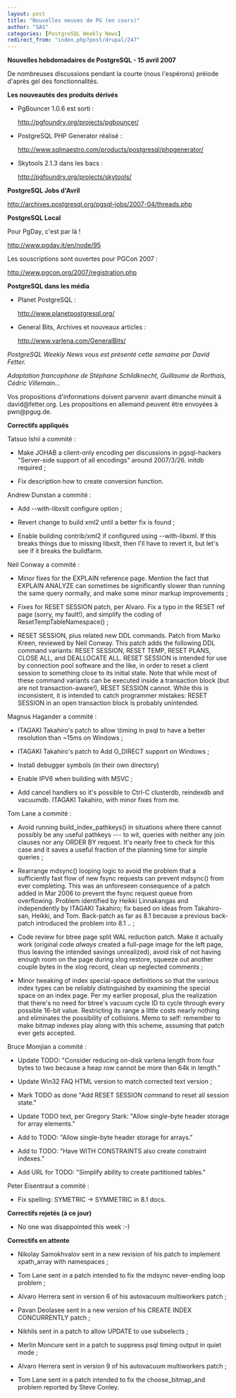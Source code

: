 ```yaml
---
layout: post
title: "Nouvelles neuves de PG (en cours)"
author: "SAS"
categories: [PostgreSQL Weekly News]
redirect_from: "index.php?post/drupal/247"
---
```



<p><strong>Nouvelles hebdomadaires de PostgreSQL - 15 avril 2007</strong></p>

<p>

De nombreuses discussions pendant la courte (nous l'espérons) préiode d'après gel des fonctionnalités. </p>

<!--more-->


<p><strong>Les nouveautés des produits dérivés</strong></p>

<ul>

<li>

PgBouncer 1.0.6 est sorti&nbsp;:

<a target="_blank" href="http://pgfoundry.org/projects/pgbouncer/">http://pgfoundry.org/projects/pgbouncer/</a>

</li>

<li>

PostgreSQL PHP Generator réalisé&nbsp;:

<a target="_blank" href="http://www.sqlmaestro.com/products/postgresql/phpgenerator/">http://www.sqlmaestro.com/products/postgresql/phpgenerator/</a>

</li>

<li>

Skytools 2.1.3 dans les bacs&nbsp;:

<a target="_blank" href="http://pgfoundry.org/projects/skytools/">http://pgfoundry.org/projects/skytools/</a>

</li>

</ul>

<p><strong>PostgreSQL Jobs d'Avril</strong></p>

<p>

<a target="_blank" href="http://archives.postgresql.org/pgsql-jobs/2007-04/threads.php">http://archives.postgresql.org/pgsql-jobs/2007-04/threads.php</a>

</p>

<p><strong>PostgreSQL Local</strong></p>

<p>

Pour PgDay, c'est par là&nbsp;!

<a target="_blank" href="http://www.pgday.it/en/node/95">http://www.pgday.it/en/node/95</a>

</p>

<p>

Les souscriptions sont ouvertes pour PGCon 2007&nbsp;:

<a target="_blank" href="http://www.pgcon.org/2007/registration.php">http://www.pgcon.org/2007/registration.php</a>

</p>

<p><strong>PostgreSQL dans les média</strong></p>

<ul>

<li>

Planet PostgreSQL&nbsp;:

<a target="_blank" href="http://www.planetpostgresql.org/">http://www.planetpostgresql.org/</a>

</li>

<li>

General Bits, Archives et nouveaux articles&nbsp;:

<a target="_blank" href="http://www.varlena.com/GeneralBits/">http://www.varlena.com/GeneralBits/</a>

</li>

</ul>

<p><em>

PostgreSQL Weekly News vous est présenté cette semaine par David Fetter.

Adaptation francophone de Stéphane Schildknecht, Guillaume de Rorthais, Cédric Villemain...

</em></p>

<p>Vos propositions d'informations doivent parvenir avant dimanche minuit à david@fetter.org. Les propositions en allemand peuvent être envoyées à pwn@pgug.de.</p>

<p><strong>Correctifs appliqués</strong></p>

<p>Tatsuo Ishii a commité&nbsp;:</p>

<ul>

<li>

Make JOHAB a client-only encoding per discussions in pgsql-hackers "Server-side support of all encodings" around 2007/3/26. initdb required&nbsp;;</li>

<li>

Fix description how to create conversion function.</li>

</ul>

<p>Andrew Dunstan a commité&nbsp;:</p>

<ul>

<li>

Add --with-libxslt configure option&nbsp;;</li>

<li>

Revert change to build xml2 until a better fix is found&nbsp;;</li>

<li>

Enable building contrib/xml2 if configured using --with-libxml. If this breaks things due to missing libxslt, then I'll have to revert it, but let's see if it breaks the buildfarm.</li>

</ul>

<p>Neil Conway a commité&nbsp;:</p>

<ul>

<li>

Minor fixes for the EXPLAIN reference page. Mention the fact that EXPLAIN ANALYZE can sometimes be significantly slower than running the same query normally, and make some minor markup improvements&nbsp;;</li>

<li>

Fixes for RESET SESSION patch, per Alvaro. Fix a typo in the RESET ref page (sorry, my fault!), and simplify the coding of ResetTempTableNamespace()&nbsp;;</li>

<li>

RESET SESSION, plus related new DDL commands. Patch from Marko Kreen, reviewed by Neil Conway. This patch adds the following DDL command variants: RESET SESSION, RESET TEMP, RESET PLANS, CLOSE ALL, and DEALLOCATE ALL. RESET SESSION is intended for use by connection pool software and the like, in order to reset a client session to something close to its initial state. Note that while most of these command variants can be executed inside a transaction block (but are not transaction-aware!), RESET SESSION cannot. While this is inconsistent, it is intended to catch programmer mistakes: RESET SESSION in an open transaction block is probably unintended.</li>

</ul>

<p>Magnus Hagander a commité&nbsp;:</p>

<ul>

<li>

ITAGAKI Takahiro's patch to allow \timing in psql to have a better resolution than ~15ms on Windows&nbsp;;</li>

<li>

ITAGAKI Takahiro's patch to Add O_DIRECT support on Windows&nbsp;;</li>

<li>

Install debugger symbols (in their own directory) </li>

<li>

Enable IPV6 when building with MSVC&nbsp;;</li>

<li>

Add cancel handlers so it's possible to Ctrl-C clusterdb, reindexdb and vacuumdb. ITAGAKI Takahiro, with minor fixes from me.</li>

</ul>

<p>Tom Lane a commité&nbsp;:</p>

<ul>

<li>

Avoid running build_index_pathkeys() in situations where there cannot possibly be any useful pathkeys --- to wit, queries with neither any join clauses nor any ORDER BY request. It's nearly free to check for this case and it saves a useful fraction of the planning time for simple queries&nbsp;;</li>

<li>

Rearrange mdsync() looping logic to avoid the problem that a sufficiently fast flow of new fsync requests can prevent mdsync() from ever completing. This was an unforeseen consequence of a patch added in Mar 2006 to prevent the fsync request queue from overflowing. Problem identified by Heikki Linnakangas and independently by ITAGAKI Takahiro; fix based on ideas from Takahiro-san, Heikki, and Tom. Back-patch as far as 8.1 because a previous back-patch introduced the problem into 8.1 ..&nbsp;;</li>

<li>

Code review for btree page split WAL reduction patch. Make it actually work (original code *always* created a full-page image for the left page, thus leaving the intended savings unrealized), avoid risk of not having enough room on the page during xlog restore, squeeze out another couple bytes in the xlog record, clean up neglected comments&nbsp;;</li>

<li>

Minor tweaking of index special-space definitions so that the various index types can be reliably distinguished by examining the special space on an index page. Per my earlier proposal, plus the realization that there's no need for btree's vacuum cycle ID to cycle through every possible 16-bit value. Restricting its range a little costs nearly nothing and eliminates the possibility of collisions. Memo to self: remember to make bitmap indexes play along with this scheme, assuming that patch ever gets accepted.</li>

</ul>

<p>Bruce Momjian a commité&nbsp;:</p>

<ul>

<li>

Update TODO: "Consider reducing on-disk varlena length from four bytes to two because a heap row cannot be more than 64k in length." </li>

<li>

Update Win32 FAQ HTML version to match corrected text version&nbsp;;</li>

<li>

Mark TODO as done "Add RESET SESSION command to reset all session state." </li>

<li>

Update TODO text, per Gregory Stark: "Allow single-byte header storage for array elements." </li>

<li>

Add to TODO: "Allow single-byte header storage for arrays." </li>

<li>

Add to TODO: "Have WITH CONSTRAINTS also create constraint indexes." </li>

<li>

Add URL for TODO: "Simplify ability to create partitioned tables." </li>

</ul>

<p>Peter Eisentraut a commité&nbsp;:</p>

<ul>

<li>

Fix spelling: SYMETRIC -&gt; SYMMETRIC in 8.1 docs. </li>

</ul>

<p><strong>Correctifs rejetés (à ce jour)</strong></p>

<ul>

<li>

No one was disappointed this week :-) </li>

</ul>

<p><strong>Correctifs en attente</strong></p>

<ul>

<li>

Nikolay Samokhvalov sent in a new revision of his patch to implement xpath_array with namespaces&nbsp;;</li>

<li>

Tom Lane sent in a patch intended to fix the mdsync never-ending loop problem&nbsp;;</li>

<li>

Alvaro Herrera sent in version 6 of his autovacuum multiworkers patch&nbsp;;</li>

<li>

Pavan Deolasee sent in a new version of his CREATE INDEX CONCURRENTLY patch&nbsp;;</li>

<li>

Nikhils sent in a patch to allow UPDATE to use subselects&nbsp;;</li>

<li>

Merlin Moncure sent in a patch to suppress psql timing output in quiet mode&nbsp;;</li>

<li>

Alvaro Herrera sent in version 9 of his autovacuum multiworkers patch&nbsp;;</li>

<li>

Tom Lane sent in a patch intended to fix the choose_bitmap_and problem reported by Steve Conley.</li>

</ul>